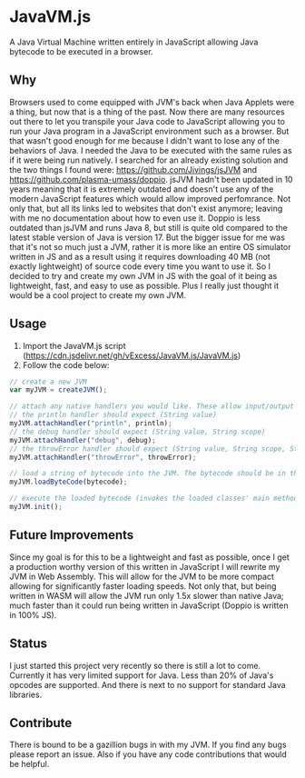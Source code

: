 # JavaVM.js
A Java Virtual Machine written entirely in JavaScript allowing Java bytecode to be executed in a browser.

## Why
Browsers used to come equipped with JVM's back when Java Applets were a thing, but now that is a thing of the past. Now there are many resources out there to let you transpile your Java code to JavaScript allowing you to run your Java program in a JavaScript environment such as a browser. But that wasn't good enough for me because I didn't want to lose any of the behaviors of Java. I needed the Java to be executed with the same rules as if it were being run natively. I searched for an already existing solution and the two things I found were: https://github.com/Jivings/jsJVM and https://github.com/plasma-umass/doppio. jsJVM hadn't been updated in 10 years meaning that it is extremely outdated and doesn't use any of the modern JavaScript features which would allow improved perfomrance. Not only that, but all its links led to websites that don't exist anymore; leaving with me no documentation about how to even use it. Doppio is less outdated than jsJVM and runs Java 8, but still is quite old compared to the latest stable version of Java is version 17. But the bigger issue for me was that it's not so much just a JVM, rather it is more like an entire OS simulator written in JS and as a result using it requires downloading 40 MB (not exactly lightweight) of source code every time you want to use it. So I decided to try and create my own JVM in JS with the goal of it being as lightweight, fast, and easy to use as possible. Plus I really just thought it would be a cool project to create my own JVM.

## Usage
1) Import the JavaVM.js script (https://cdn.jsdelivr.net/gh/vExcess/JavaVM.js/JavaVM.js)
2) Follow the code below:
```javascript
// create a new JVM
var myJVM = createJVM();

// attach any native handlers you would like. These allow input/output from JavaScript
// the println handler should expect (String value)
myJVM.attachHandler("println", println);
// the debug handler should expect (String value, String scope)
myJVM.attachHandler("debug", debug);
// the throwError handler should expect (String value, String scope, String code)
myJVM.attachHandler("throwError", throwError);

// load a string of bytecode into the JVM. The bytecode should be in the format returned by calling `javap -c -p -v Example.class`
myJVM.loadByteCode(bytecode);

// execute the loaded bytecode (invokes the loaded classes' main method)
myJVM.init();
```

## Future Improvements
Since my goal is for this to be a lightweight and fast as possible, once I get a production worthy version of this written in JavaScript I will rewrite my JVM in Web Assembly. This will allow for the JVM to be more compact allowing for significantly faster loading speeds. Not only that, but being written in WASM will allow the JVM run only 1.5x slower than native Java; much faster than it could run being written in JavaScript (Doppio is written in 100% JS).

## Status
I just started this project very recently so there is still a lot to come.
Currently it has very limited support for Java. 
Less than 20% of Java's opcodes are supported.
And there is next to no support for standard Java libraries.

## Contribute
There is bound to be a gazillion bugs in with my JVM.
If you find any bugs please report an issue.
Also if you have any code contributions that would be helpful.
